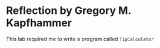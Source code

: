 # Reflection by Gregory M. Kapfhammer

This lab required me to write a program called `TipCalculator`
